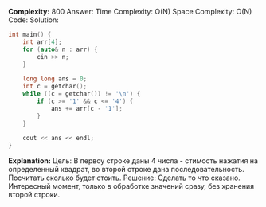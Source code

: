 **Complexity:** 800
Answer:
	Time Complexity: O(N)
	Space Complexity: O(N)
Code:
Solution:
```cpp
int main() {  
    int arr[4];  
    for (auto& n : arr) {  
        cin >> n;  
    }  
  
    long long ans = 0;  
    int c = getchar();  
    while ((c = getchar()) != '\n') {  
        if (c >= '1' && c <= '4') {  
            ans += arr[c - '1'];  
        }  
    }  
  
    cout << ans << endl;  
}
```
**Explanation:**
	Цель: В первоу строке даны 4 числа - стимость нажатия на определенный квадрат, во второй строке дана последовательность. Посчитать сколько будет стоить.
	Решение: Сделать то что сказано. Интересный момент, только в обработке значений сразу, без хранения второй строки.